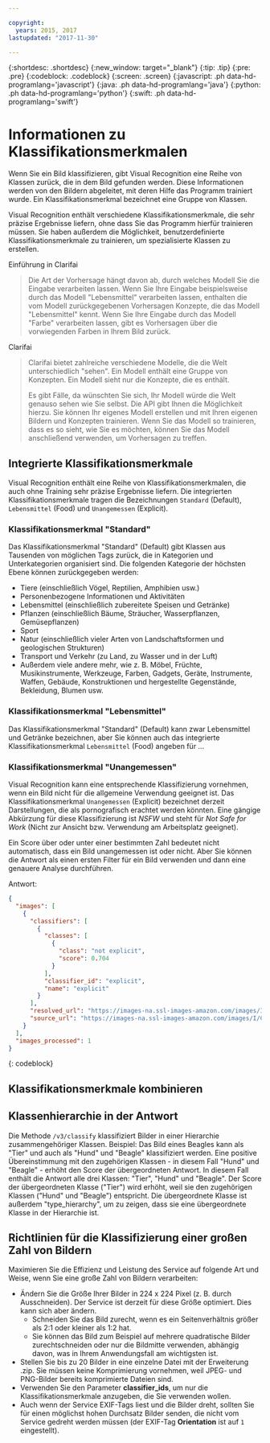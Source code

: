 ```yaml
---

copyright:
  years: 2015, 2017
lastupdated: "2017-11-30"

---
```


{:shortdesc: .shortdesc}
{:new_window: target="_blank"}
{:tip: .tip}
{:pre: .pre}
{:codeblock: .codeblock}
{:screen: .screen}
{:javascript: .ph data-hd-programlang='javascript'}
{:java: .ph data-hd-programlang='java'}
{:python: .ph data-hd-programlang='python'}
{:swift: .ph data-hd-programlang='swift'}

# Informationen zu Klassifikationsmerkmalen

Wenn Sie ein Bild klassifizieren, gibt Visual Recognition eine Reihe von Klassen zurück, die in dem Bild gefunden werden. Diese Informationen werden von den Bildern abgeleitet, mit deren Hilfe das Programm trainiert wurde. Ein Klassifikationsmerkmal bezeichnet eine Gruppe von Klassen.

Visual Recognition enthält verschiedene Klassifikationsmerkmale, die sehr präzise Ergebnisse liefern, ohne dass Sie das Programm hierfür trainieren müssen. Sie haben außerdem die Möglichkeit, benutzerdefinierte Klassifikationsmerkmale zu trainieren, um spezialisierte Klassen zu erstellen.

Einführung in Clarifai
> Die Art der Vorhersage hängt davon ab, durch welches Modell Sie die Eingabe verarbeiten lassen. Wenn Sie Ihre Eingabe beispielsweise durch das Modell "Lebensmittel" verarbeiten lassen, enthalten die vom Modell zurückgegebenen Vorhersagen Konzepte, die das Modell "Lebensmittel" kennt. Wenn Sie Ihre Eingabe durch das Modell "Farbe" verarbeiten lassen, gibt es Vorhersagen über die vorwiegenden Farben in Ihrem Bild zurück.

Clarifai
> Clarifai bietet zahlreiche verschiedene Modelle, die die Welt unterschiedlich "sehen". Ein Modell enthält eine Gruppe von Konzepten. Ein Modell sieht nur die Konzepte, die es enthält.
>
> Es gibt Fälle, da wünschten Sie sich, Ihr Modell würde die Welt genauso sehen wie Sie selbst. Die API gibt Ihnen die Möglichkeit hierzu. Sie können Ihr eigenes Modell erstellen und mit Ihren eigenen Bildern und Konzepten trainieren. Wenn Sie das Modell so trainieren, dass es so sieht, wie Sie es möchten, können Sie das Modell anschließend verwenden, um Vorhersagen zu treffen.

## Integrierte Klassifikationsmerkmale

Visual Recognition enthält eine Reihe von Klassifikationsmerkmalen, die auch ohne Training sehr präzise Ergebnisse liefern. Die integrierten Klassifikationsmerkmale tragen die Bezeichnungen `Standard` (Default), `Lebensmittel` (Food) und `Unangemessen` (Explicit).

### Klassifikationsmerkmal "Standard"

Das Klassifikationsmerkmal "Standard" (Default) gibt Klassen aus Tausenden von möglichen Tags zurück, die in Kategorien und Unterkategorien organisiert sind. Die folgenden Kategorie der höchsten Ebene können zurückgegeben werden:

- Tiere (einschließlich Vögel, Reptilien, Amphibien usw.)
- Personenbezogene Informationen und Aktivitäten
- Lebensmittel (einschließlich zubereitete Speisen und Getränke)
- Pflanzen (einschließlich Bäume, Sträucher, Wasserpflanzen, Gemüsepflanzen)
- Sport
- Natur (einschließlich vieler Arten von Landschaftsformen und geologischen Strukturen)
- Transport und Verkehr (zu Land, zu Wasser und in der Luft)
- Außerdem viele andere mehr, wie z. B. Möbel, Früchte, Musikinstrumente, Werkzeuge, Farben, Gadgets, Geräte, Instrumente, Waffen, Gebäude, Konstruktionen und hergestellte Gegenstände, Bekleidung, Blumen usw.

### Klassifikationsmerkmal "Lebensmittel"

Das Klassifikationsmerkmal "Standard" (Default) kann zwar Lebensmittel und Getränke bezeichnen, aber Sie können auch das integrierte Klassifikationsmerkmal `Lebensmittel` (Food) angeben für ...

### Klassifikationsmerkmal "Unangemessen"

Visual Recognition kann eine entsprechende Klassifizierung vornehmen, wenn ein Bild nicht für die allgemeine Verwendung geeignet ist. Das Klassifikationsmerkmal `Unangemessen` (Explicit) bezeichnet derzeit Darstellungen, die als pornografisch erachtet werden könnten. Eine gängige Abkürzung für diese Klassifizierung ist _NSFW_ und steht für _Not Safe for Work_ (Nicht zur Ansicht bzw. Verwendung am Arbeitsplatz geeignet).

Ein Score über oder unter einer bestimmten Zahl bedeutet nicht automatisch, dass ein Bild unangemessen ist oder nicht. Aber Sie können die Antwort als einen ersten Filter für ein Bild verwenden und dann eine genauere Analyse durchführen.

Antwort:
```json
{
  "images": [
    {
      "classifiers": [
        {
          "classes": [
            {
              "class": "not explicit",
              "score": 0.704
            }
          ],
          "classifier_id": "explicit",
          "name": "explicit"
        }
      ],
      "resolved_url": "https://images-na.ssl-images-amazon.com/images/I/C1XxZKbHSrS._SL1000_.png",
      "source_url": "https://images-na.ssl-images-amazon.com/images/I/C1XxZKbHSrS._SL1000_.png"
    }
  ],
  "images_processed": 1
}
```
{: codeblock}

## Klassifikationsmerkmale kombinieren


## Klassenhierarchie in der Antwort

Die Methode `/v3/classify` klassifiziert Bilder in einer Hierarchie zusammengehöriger Klassen. Beispiel: Das Bild eines Beagles kann als "Tier" und auch als "Hund" und "Beagle" klassifiziert werden. Eine positive Übereinstimmung mit den zugehörigen Klassen - in diesem Fall "Hund" und "Beagle" - erhöht den Score der übergeordneten Antwort. In diesem Fall enthält die Antwort alle drei Klassen: "Tier", "Hund" und "Beagle". Der Score der übergeordneten Klasse ("Tier") wird erhöht, weil sie den zugehörigen Klassen ("Hund" und "Beagle") entspricht. Die übergeordnete Klasse ist außerdem "type\_hierarchy", um zu zeigen, dass sie eine übergeordnete Klasse in der Hierarchie ist.

## Richtlinien für die Klassifizierung einer großen Zahl von Bildern

Maximieren Sie die Effizienz und Leistung des Service auf folgende Art und Weise, wenn Sie eine große Zahl von Bildern verarbeiten:

- Ändern Sie die Größe Ihrer Bilder in 224 x 224 Pixel (z. B. durch Ausschneiden). Der Service ist derzeit für diese Größe optimiert. Dies kann sich aber ändern.
    - Schneiden Sie das Bild zurecht, wenn es ein Seitenverhältnis größer als 2:1 oder kleiner als 1:2 hat.
    - Sie können das Bild zum Beispiel auf mehrere quadratische Bilder zurechtschneiden oder nur die Bildmitte verwenden, abhängig davon, was in Ihrem Anwendungsfall am wichtigsten ist.
- Stellen Sie bis zu 20 Bilder in eine einzelne Datei mit der Erweiterung .zip. Sie müssen keine Komprimierung vornehmen, weil JPEG- und PNG-Bilder bereits komprimierte Dateien sind.
- Verwenden Sie den Parameter **classifier_ids**, um nur die Klassifikationsmerkmale anzugeben, die Sie verwenden wollen.
- Auch wenn der Service EXIF-Tags liest und die Bilder dreht, sollten Sie für einen möglichst hohen Durchsatz Bilder senden, die nicht vom Service gedreht werden müssen (der EXIF-Tag **Orientation** ist auf `1` eingestellt).
